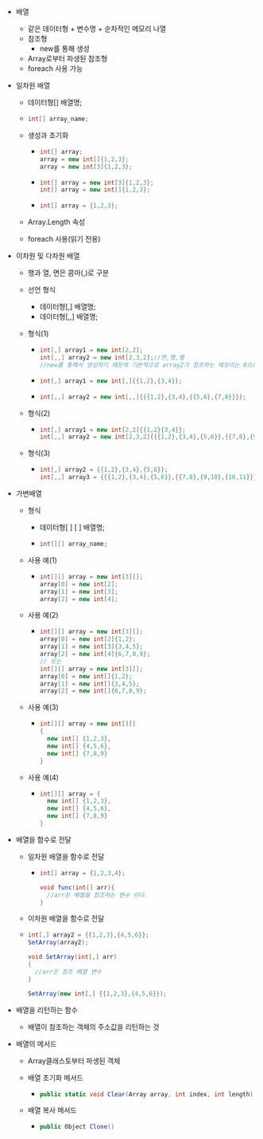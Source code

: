 - 배열
  - 같은 데이터형 + 변수명 + 순차적인 메모리 나열
  - 참조형
    - new를 통해 생성
  - Array로부터 파생된 참조형
  - foreach 사용 가능

- 일차원 배열

  - 데이터형[] 배열명;

  - ```c#
    int[] array_name;
    ```

  - 생성과 초기화

    - ```c#
      int[] array;
      array = new int[]{1,2,3};
      array = new int[3]{1,2,3};
      ```

    - ```c#
      int[] array = new int[3]{1,2,3};
      int[] array = new int[]{1,2,3};
      ```

    - ```c#
      int[] array = {1,2,3};
      ```

  - Array.Length 속성

  - foreach 사용(읽기 전용)

- 이차원 및 다차원 배열

  - 행과 열, 면은 콤마(,)로 구분

  - 선언 형식

    - 데이터형[,] 배열명;
    - 데이터형[,,] 배열명;

  - 형식(1)

    - ```c#
      int[,] array1 = new int[2,2];
      int[,,] array2 = new int[2,3,2];//면,행,열
      //new를 통해서 생성하기 때문에 기본적으로 array2가 참조하는 메모리는 0으로 
      ```

    - ```c#
      int[,] array1 = new int[,]{{1,2},{3,4}};
      ```

    - ```c#
      int[,,] array2 = new int[,,]{{{1,2},{3,4},{{5,6},{7,8}}}};
      ```

  - 형식(2)

    - ```c#
      int[,] array1 = new int[2,2]{{1,2}{3,4}};
      int[,,] array2 = new int[2,3,2]{{{1,2},{3,4},{5,6}},{{7,8},{9,10},{10,11}}};
      ```

  - 형식(3)

    - ```c#
      int[,] array2 = {{1,2},{3,4},{5,6}};
      int[,,] array3 = {{{1,2},{3,4},{5,6}},{{7,8},{9,10},{10,11}}};
      ```

- 가변배열

  - 형식

    - 데이터형[ ] [ ] 배열명;

    - ```c#
      int[][] array_name;
      ```

  - 사용 예(1)

    - ```c#
      int[][] array = new int[3][];
      array[0] = new int[2];
      array[1] = new int[3];
      array[2] = new int[4];
      ```

  - 사용 예(2)

    - ```c#
      int[][] array = new int[3][];
      array[0] = new int[2]{1,2};
      array[1] = new int[3]{3,4,5};
      array[2] = new int[4]{6,7,8,9};
      // 또는
      int[][] array = new int[3][];
      array[0] = new int[]{1,2};
      array[1] = new int[]{3,4,5};
      array[2] = new int[]{6,7,8,9};
      ```

  - 사용 예(3)

    - ```C#
      int[][] array = new int[][]
      {
      	new int[] {1,2,3},
      	new int[] {4,5,6},
      	new int[] {7,8,9}
      }
      ```

  - 사용 예(4)

    - ```c#
      int[][] array = {
      	new int[] {1,2,3},
      	new int[] {4,5,6},
      	new int[] {7,8,9}
      }
      ```

- 배열을 함수로 전달

  - 일차원 배열을 함수로 전달

    - ```C#
      int[] array = {1,2,3,4};
      
      void func(int[] arr){
      	//arr은 배열을 참조하는 변수 이다.
      }
      ```

  -  이차원 배열을 함수로 전달

    - ```c#
      int[,] array2 = {{1,2,3},{4,5,6}};
      SetArray(array2);
      
      void SetArray(int[,] arr)
      {
      	//arr은 참조 배열 변수
      }
      
      SetArray(new int[,] {{1,2,3},{4,5,6}});
      ```

- 배열을 리턴하는 함수

  - 배열이 참조하는 객체의 주소값을 리턴하는 것

- 배열의 메서드

  - Array클래스토부터 파생된 객체

  - 배열 초기화 메서드

    - ```c#
      public static void Clear(Array array, int index, int length)
      ```

  - 배열 복사 메서드

    - ```c#
      public Object Clone()
      ```

      


